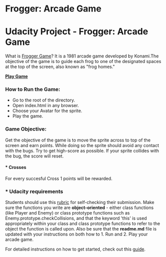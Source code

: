 Frogger: Arcade Game  
===============================

# Udacity Project - Frogger: Arcade Game
What is [Frogger Game](https://en.wikipedia.org/wiki/Frogger)? 
It is a 1981 arcade game developed by Konami.The objective of the game is to guide each frog to one of the designated spaces at the top of the screen, also known as "frog homes."

**[Play Game](https://biratrai.github.io/classic-arcade-game/)**

### **How to Run the Game:**

* Go to the root of the directory.
* Open index.html in any browser.
* Choose your Avatar for the sprite.
* Play the game.

### **Game Objective:**

Get the objective of the game is to move the sprite across to top of the screen and earn points. While doing so the sprite should avoid any contact with the bugs. Try to get high-score as possible. If your sprite collides with the bug, the score will reset.

#### * Crosses

For every succesful Cross 1 points will be rewarded.

### * Udacity requirements

Students should use this [rubric](https://review.udacity.com/#!/projects/2696458597/rubric) for self-checking their submission. Make sure the functions you write are **object-oriented** - either class functions (like Player and Enemy) or class prototype functions such as Enemy.prototype.checkCollisions, and that the keyword 'this' is used appropriately within your class and class prototype functions to refer to the object the function is called upon. Also be sure that the **readme.md** file is updated with your instructions on both how to 1. Run and 2. Play your arcade game.

For detailed instructions on how to get started, check out this [guide](https://docs.google.com/document/d/1v01aScPjSWCCWQLIpFqvg3-vXLH2e8_SZQKC8jNO0Dc/pub?embedded=true).
